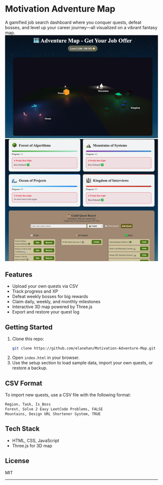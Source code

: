 # Motivation Adventure Map

A gamified job search dashboard where you conquer quests, defeat bosses, and level up your career journey—all visualized on a vibrant fantasy map.
![Demo of Adventure Map](screenshot-1.png)
![Screenshot](screenshot-2.png)

## Features
- Upload your own quests via CSV
- Track progress and XP
- Defeat weekly bosses for big rewards
- Claim daily, weekly, and monthly milestones
- Interactive 3D map powered by Three.js
- Export and restore your quest log

## Getting Started
1. Clone this repo:
	```sh
	git clone https://github.com/elanehan/Motivation-Adventure-Map.git
	```
2. Open `index.html` in your browser.
3. Use the setup section to load sample data, import your own quests, or restore a backup.

## CSV Format
To import new quests, use a CSV file with the following format:
```
Region, Task, Is_Boss
Forest, Solve 2 Easy LeetCode Problems, FALSE
Mountains, Design URL Shortener System, TRUE
```

## Tech Stack
- HTML, CSS, JavaScript
- Three.js for 3D map

## License
MIT

---